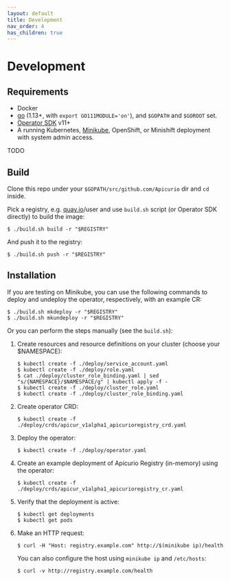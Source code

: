 ```yaml
---
layout: default
title: Development
nav_order: 4
has_children: true
---
```


# Development

## Requirements

* Docker
* [go](https://github.com/golang/go) (1.13+, with `export GO111MODULE='on'`), and `$GOPATH` and `$GOROOT` set.
* [Operator SDK](https://github.com/operator-framework/operator-sdk/blob/master/doc/user/install-operator-sdk.md) v11+
* A running Kubernetes, [Minikube](https://kubernetes.io/docs/tasks/tools/install-minikube/),
  OpenShift, or Minishift deployment with system admin access.

TODO

## Build


Clone this repo under your `$GOPATH/src/github.com/Apicurio` dir and `cd` inside.

Pick a registry, e.g. [quay.io](quay.io)/user and use `build.sh` script (or Operator SDK directly)
to build the image:

```
$ ./build.sh build -r "$REGISTRY"
```

And push it to the registry:

```
$ ./build.sh push -r "$REGISTRY"
```

## Installation

If you are testing on Minikube, you can use the following commands
to deploy and undeploy the operator, respectively, with an example CR:

```
$ ./build.sh mkdeploy -r "$REGISTRY"
$ ./build.sh mkundeploy -r "$REGISTRY"
```

Or you can perform the steps manually (see the `build.sh`):

1. Create resources and resource definitions on your cluster (choose your $NAMESPACE):

    ```
    $ kubectl create -f ./deploy/service_account.yaml
    $ kubectl create -f ./deploy/role.yaml
    $ cat ./deploy/cluster_role_binding.yaml | sed "s/{NAMESPACE}/$NAMESPACE/g" | kubectl apply -f -
    $ kubectl create -f ./deploy/cluster_role.yaml
    $ kubectl create -f ./deploy/cluster_role_binding.yaml
    ```

1. Create operator CRD:

    ```
    $ kubectl create -f ./deploy/crds/apicur_v1alpha1_apicurioregistry_crd.yaml
    ```

1. Deploy the operator:

    ```
    $ kubectl create -f ./deploy/operator.yaml
    ```

1. Create an example deployment of Apicurio Registry (in-memory) using the operator:

    ```
    $ kubectl create -f ./deploy/crds/apicur_v1alpha1_apicurioregistry_cr.yaml
    ```

1. Verify that the deployment is active:

    ```
    $ kubectl get deployments
    $ kubectl get pods
    ```

1. Make an HTTP request:

    ```
    $ curl -H "Host: registry.example.com" http://$(minikube ip)/health
    ```

    You can also configure the host using `minikube ip` and `/etc/hosts`:

    ```
    $ curl -v http://registry.example.com/health
    ```
